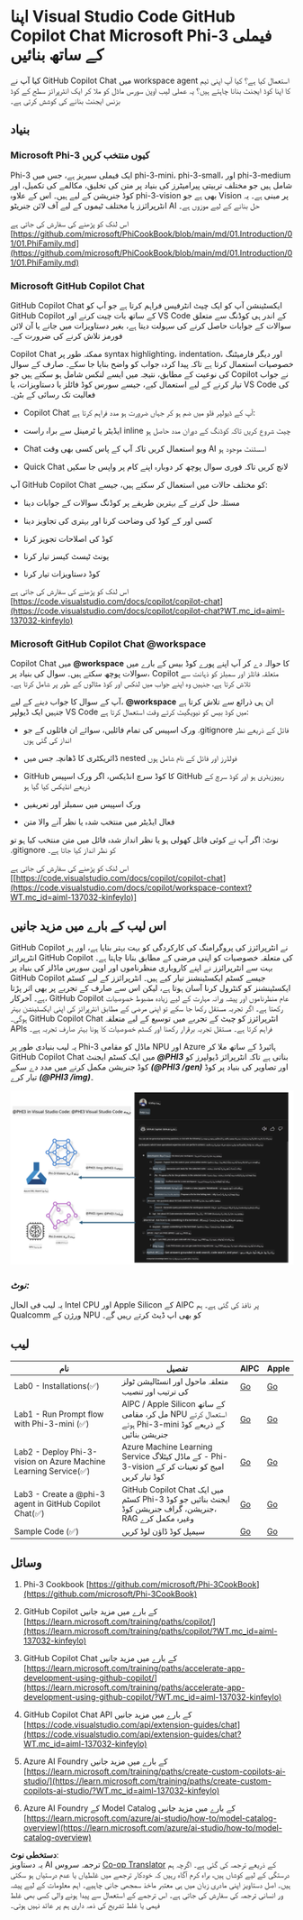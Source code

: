 <!--
CO_OP_TRANSLATOR_METADATA:
{
  "original_hash": "00b7a699de8ac405fa821f4c0f7fc0ab",
  "translation_date": "2025-07-17T03:34:07+00:00",
  "source_file": "md/02.Application/02.Code/Phi3/VSCodeExt/README.md",
  "language_code": "ur"
}
-->
# **اپنا Visual Studio Code GitHub Copilot Chat Microsoft Phi-3 فیملی کے ساتھ بنائیں**

کیا آپ نے GitHub Copilot Chat میں workspace agent استعمال کیا ہے؟ کیا آپ اپنی ٹیم کا اپنا کوڈ ایجنٹ بنانا چاہتے ہیں؟ یہ عملی لیب اوپن سورس ماڈل کو ملا کر ایک انٹرپرائز سطح کے کوڈ بزنس ایجنٹ بنانے کی کوشش کرتی ہے۔

## **بنیاد**

### **Microsoft Phi-3 کیوں منتخب کریں**

Phi-3 ایک فیملی سیریز ہے، جس میں phi-3-mini، phi-3-small، اور phi-3-medium شامل ہیں جو مختلف تربیتی پیرامیٹرز کی بنیاد پر متن کی تخلیق، مکالمے کی تکمیل، اور کوڈ جنریشن کے لیے ہیں۔ اس کے علاوہ phi-3-vision بھی ہے جو Vision پر مبنی ہے۔ یہ انٹرپرائزز یا مختلف ٹیموں کے لیے آف لائن جنریٹو AI حل بنانے کے لیے موزوں ہے۔

اس لنک کو پڑھنے کی سفارش کی جاتی ہے [https://github.com/microsoft/PhiCookBook/blob/main/md/01.Introduction/01/01.PhiFamily.md](https://github.com/microsoft/PhiCookBook/blob/main/md/01.Introduction/01/01.PhiFamily.md)

### **Microsoft GitHub Copilot Chat**

GitHub Copilot Chat ایکسٹینشن آپ کو ایک چیٹ انٹرفیس فراہم کرتا ہے جو آپ کو GitHub Copilot کے ساتھ بات چیت کرنے اور VS Code کے اندر ہی کوڈنگ سے متعلق سوالات کے جوابات حاصل کرنے کی سہولت دیتا ہے، بغیر دستاویزات میں جانے یا آن لائن فورمز تلاش کرنے کی ضرورت کے۔

Copilot Chat ممکنہ طور پر syntax highlighting، indentation، اور دیگر فارمیٹنگ خصوصیات استعمال کرتا ہے تاکہ پیدا کردہ جواب کو واضح بنایا جا سکے۔ صارف کے سوال کی نوعیت کے مطابق، نتیجہ میں ایسے لنکس شامل ہو سکتے ہیں جو Copilot نے جواب تیار کرنے کے لیے استعمال کیے، جیسے سورس کوڈ فائلز یا دستاویزات، یا VS Code کی فعالیت تک رسائی کے بٹن۔

- Copilot Chat آپ کے ڈیولپر فلو میں ضم ہو کر جہاں ضرورت ہو مدد فراہم کرتا ہے:

- ایڈیٹر یا ٹرمینل سے براہ راست inline چیٹ شروع کریں تاکہ کوڈنگ کے دوران مدد حاصل ہو

- Chat ویو استعمال کریں تاکہ آپ کے پاس کسی بھی وقت AI اسسٹنٹ موجود ہو

- Quick Chat لانچ کریں تاکہ فوری سوال پوچھ کر دوبارہ اپنے کام پر واپس جا سکیں

آپ GitHub Copilot Chat کو مختلف حالات میں استعمال کر سکتے ہیں، جیسے:

- مسئلہ حل کرنے کے بہترین طریقے پر کوڈنگ سوالات کے جوابات دینا

- کسی اور کے کوڈ کی وضاحت کرنا اور بہتری کی تجاویز دینا

- کوڈ کی اصلاحات تجویز کرنا

- یونٹ ٹیسٹ کیسز تیار کرنا

- کوڈ دستاویزات تیار کرنا

اس لنک کو پڑھنے کی سفارش کی جاتی ہے [https://code.visualstudio.com/docs/copilot/copilot-chat](https://code.visualstudio.com/docs/copilot/copilot-chat?WT.mc_id=aiml-137032-kinfeylo)

###  **Microsoft GitHub Copilot Chat @workspace**

Copilot Chat میں **@workspace** کا حوالہ دے کر آپ اپنے پورے کوڈ بیس کے بارے میں سوالات پوچھ سکتے ہیں۔ سوال کی بنیاد پر، Copilot متعلقہ فائلز اور سمبلز کو ذہانت سے تلاش کرتا ہے، جنہیں وہ اپنے جواب میں لنکس اور کوڈ مثالوں کے طور پر شامل کرتا ہے۔

آپ کے سوال کا جواب دینے کے لیے، **@workspace** ان ہی ذرائع سے تلاش کرتا ہے جنہیں ایک ڈیولپر VS Code میں کوڈ بیس کو نیویگیٹ کرتے وقت استعمال کرتا ہے:

- ورک اسپیس کی تمام فائلیں، سوائے ان فائلوں کے جو .gitignore فائل کے ذریعے نظر انداز کی گئی ہوں

- ڈائریکٹری کا ڈھانچہ جس میں nested فولڈرز اور فائل کے نام شامل ہوں

- GitHub کا کوڈ سرچ انڈیکس، اگر ورک اسپیس GitHub ریپوزیٹری ہو اور کوڈ سرچ کے ذریعے انڈیکس کیا گیا ہو

- ورک اسپیس میں سمبلز اور تعریفیں

- فعال ایڈیٹر میں منتخب شدہ یا نظر آنے والا متن

نوٹ: اگر آپ نے کوئی فائل کھولی ہو یا نظر انداز شدہ فائل میں متن منتخب کیا ہو تو .gitignore کو نظر انداز کیا جاتا ہے۔

اس لنک کو پڑھنے کی سفارش کی جاتی ہے [[https://code.visualstudio.com/docs/copilot/copilot-chat](https://code.visualstudio.com/docs/copilot/workspace-context?WT.mc_id=aiml-137032-kinfeylo)]

## **اس لیب کے بارے میں مزید جانیں**

GitHub Copilot نے انٹرپرائزز کی پروگرامنگ کی کارکردگی کو بہت بہتر بنایا ہے، اور ہر انٹرپرائز GitHub Copilot کی متعلقہ خصوصیات کو اپنی مرضی کے مطابق بنانا چاہتا ہے۔ بہت سے انٹرپرائزز نے اپنے کاروباری منظرناموں اور اوپن سورس ماڈلز کی بنیاد پر GitHub Copilot جیسے کسٹم ایکسٹینشنز تیار کیے ہیں۔ انٹرپرائزز کے لیے کسٹم ایکسٹینشنز کو کنٹرول کرنا آسان ہوتا ہے، لیکن اس سے صارف کے تجربے پر بھی اثر پڑتا ہے۔ آخرکار، GitHub Copilot عام منظرناموں اور پیشہ ورانہ مہارت کے لیے زیادہ مضبوط خصوصیات رکھتا ہے۔ اگر تجربہ مستقل رکھا جا سکے تو اپنی مرضی کے مطابق انٹرپرائز کی اپنی ایکسٹینشن بہتر ہوگی۔ GitHub Copilot Chat انٹرپرائزز کو چیٹ کے تجربے میں توسیع کے لیے متعلقہ APIs فراہم کرتا ہے۔ مستقل تجربہ برقرار رکھنا اور کسٹم خصوصیات کا ہونا بہتر صارف تجربہ ہے۔

یہ لیب بنیادی طور پر Phi-3 ماڈل کو مقامی NPU اور Azure ہائبرڈ کے ساتھ ملا کر GitHub Copilot Chat میں ایک کسٹم ایجنٹ ***@PHI3*** بناتی ہے تاکہ انٹرپرائز ڈیولپرز کو کوڈ جنریشن مکمل کرنے میں مدد دے سکے ***(@PHI3 /gen)*** اور تصاویر کی بنیاد پر کوڈ تیار کرے ***(@PHI3 /img)***۔

![PHI3](../../../../../../../translated_images/cover.1017ebc9a7c46d095fe0b942687287803c03933d2d1d439d14e10fa1442a864d.ur.png)

### ***نوٹ:*** 

یہ لیب فی الحال Intel CPU اور Apple Silicon کے AIPC پر نافذ کی گئی ہے۔ ہم Qualcomm ورژن کے NPU کو بھی اپ ڈیٹ کرتے رہیں گے۔

## **لیب**

| نام | تفصیل | AIPC | Apple |
| ------------ | ----------- | -------- |-------- |
| Lab0 - Installations(✅) | متعلقہ ماحول اور انسٹالیشن ٹولز کی ترتیب اور تنصیب | [Go](./HOL/AIPC/01.Installations.md) |[Go](./HOL/Apple/01.Installations.md) |
| Lab1 - Run Prompt flow with Phi-3-mini (✅) | AIPC / Apple Silicon کے ساتھ مل کر، مقامی NPU استعمال کرتے ہوئے Phi-3-mini کے ذریعے کوڈ جنریشن بنائیں | [Go](./HOL/AIPC/02.PromptflowWithNPU.md) |  [Go](./HOL/Apple/02.PromptflowWithMLX.md) |
| Lab2 - Deploy Phi-3-vision on Azure Machine Learning Service(✅) | Azure Machine Learning Service کے ماڈل کیٹلاگ - Phi-3-vision امیج کو تعینات کر کے کوڈ تیار کریں | [Go](./HOL/AIPC/03.DeployPhi3VisionOnAzure.md) |[Go](./HOL/Apple/03.DeployPhi3VisionOnAzure.md) |
| Lab3 - Create a @phi-3 agent in GitHub Copilot Chat(✅)  | GitHub Copilot Chat میں ایک کسٹم Phi-3 ایجنٹ بنائیں جو کوڈ جنریشن، گراف جنریشن کوڈ، RAG وغیرہ مکمل کرے | [Go](./HOL/AIPC/04.CreatePhi3AgentInVSCode.md) | [Go](./HOL/Apple/04.CreatePhi3AgentInVSCode.md) |
| Sample Code (✅)  | سیمپل کوڈ ڈاؤن لوڈ کریں | [Go](../../../../../../../code/07.Lab/01/AIPC) | [Go](../../../../../../../code/07.Lab/01/Apple) |

## **وسائل**

1. Phi-3 Cookbook [https://github.com/microsoft/Phi-3CookBook](https://github.com/microsoft/Phi-3CookBook)

2. GitHub Copilot کے بارے میں مزید جانیں [https://learn.microsoft.com/training/paths/copilot/](https://learn.microsoft.com/training/paths/copilot/?WT.mc_id=aiml-137032-kinfeylo)

3. GitHub Copilot Chat کے بارے میں مزید جانیں [https://learn.microsoft.com/training/paths/accelerate-app-development-using-github-copilot/](https://learn.microsoft.com/training/paths/accelerate-app-development-using-github-copilot/?WT.mc_id=aiml-137032-kinfeylo)

4. GitHub Copilot Chat API کے بارے میں مزید جانیں [https://code.visualstudio.com/api/extension-guides/chat](https://code.visualstudio.com/api/extension-guides/chat?WT.mc_id=aiml-137032-kinfeylo)

5. Azure AI Foundry کے بارے میں مزید جانیں [https://learn.microsoft.com/training/paths/create-custom-copilots-ai-studio/](https://learn.microsoft.com/training/paths/create-custom-copilots-ai-studio/?WT.mc_id=aiml-137032-kinfeylo)

6. Azure AI Foundry کے Model Catalog کے بارے میں مزید جانیں [https://learn.microsoft.com/azure/ai-studio/how-to/model-catalog-overview](https://learn.microsoft.com/azure/ai-studio/how-to/model-catalog-overview)

**دستخطی نوٹ**:  
یہ دستاویز AI ترجمہ سروس [Co-op Translator](https://github.com/Azure/co-op-translator) کے ذریعے ترجمہ کی گئی ہے۔ اگرچہ ہم درستگی کے لیے کوشاں ہیں، براہ کرم آگاہ رہیں کہ خودکار ترجمے میں غلطیاں یا عدم درستیاں ہو سکتی ہیں۔ اصل دستاویز اپنی مادری زبان میں ہی معتبر ماخذ سمجھی جانی چاہیے۔ اہم معلومات کے لیے پیشہ ور انسانی ترجمہ کی سفارش کی جاتی ہے۔ اس ترجمے کے استعمال سے پیدا ہونے والی کسی بھی غلط فہمی یا غلط تشریح کی ذمہ داری ہم پر عائد نہیں ہوتی۔